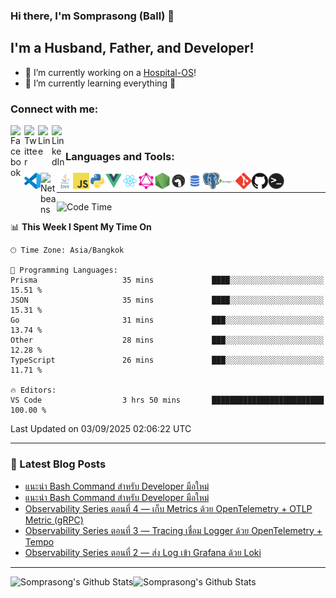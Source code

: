 ### Hi there, I'm Somprasong (Ball) 👋

## I'm a Husband, Father, and Developer!

- 🔭 I’m currently working on a [Hospital-OS][hospitalos]!
- 🌱 I’m currently learning everything 🤣

### Connect with me:

[<img align="left" alt="Facebook" width="22px" src="https://cdn.jsdelivr.net/npm/simple-icons@v3/icons/facebook.svg" />][facebook]
[<img align="left" alt="Twitter" width="22px" src="https://cdn.jsdelivr.net/npm/simple-icons@v3/icons/twitter.svg" />][twitter]
[<img align="left" alt="Line" width="22px" src="https://cdn.jsdelivr.net/npm/simple-icons@v3/icons/line.svg" />][line]
[<img align="left" alt="LinkedIn" width="22px" src="https://cdn.jsdelivr.net/npm/simple-icons@v3/icons/linkedin.svg" />][linkedin]

<br>

### Languages and Tools:

<img align="left" alt="Visual Studio Code" width="26px" src="https://raw.githubusercontent.com/github/explore/80688e429a7d4ef2fca1e82350fe8e3517d3494d/topics/visual-studio-code/visual-studio-code.png" />
<img align="left" alt="Netbeans" width="26px" src="https://user-images.githubusercontent.com/13342959/89266025-964bab00-d65f-11ea-8fd8-ebe73bd6ed02.png" />
<img align="left" alt="Java" width="26px" src="https://raw.githubusercontent.com/github/explore/80688e429a7d4ef2fca1e82350fe8e3517d3494d/topics/java/java.png" />
<img align="left" alt="JavaScript" width="26px" src="https://raw.githubusercontent.com/github/explore/80688e429a7d4ef2fca1e82350fe8e3517d3494d/topics/javascript/javascript.png" />
<img align="left" alt="Python" width="26px" src="https://raw.githubusercontent.com/github/explore/80688e429a7d4ef2fca1e82350fe8e3517d3494d/topics/python/python.png" />
<img align="left" alt="Vue" width="26px" src="https://raw.githubusercontent.com/github/explore/80688e429a7d4ef2fca1e82350fe8e3517d3494d/topics/vue/vue.png" />
<img align="left" alt="React" width="26px" src="https://raw.githubusercontent.com/github/explore/80688e429a7d4ef2fca1e82350fe8e3517d3494d/topics/react/react.png" />
<img align="left" alt="GraphQL" width="26px" src="https://raw.githubusercontent.com/github/explore/80688e429a7d4ef2fca1e82350fe8e3517d3494d/topics/graphql/graphql.png" />
<img align="left" alt="Node.js" width="26px" src="https://raw.githubusercontent.com/github/explore/80688e429a7d4ef2fca1e82350fe8e3517d3494d/topics/nodejs/nodejs.png" />
<img align="left" alt="Deno" width="26px" src="https://raw.githubusercontent.com/github/explore/361e2821e2dea67711cde99c9c40ed357061cf27/topics/deno/deno.png" />
<img align="left" alt="SQL" width="26px" src="https://raw.githubusercontent.com/github/explore/80688e429a7d4ef2fca1e82350fe8e3517d3494d/topics/sql/sql.png" />
<img align="left" alt="MySQL" width="26px" src="https://raw.githubusercontent.com/github/explore/80688e429a7d4ef2fca1e82350fe8e3517d3494d/topics/postgresql/postgresql.png" />
<img align="left" alt="MongoDB" width="26px" src="https://raw.githubusercontent.com/github/explore/80688e429a7d4ef2fca1e82350fe8e3517d3494d/topics/mongodb/mongodb.png" />
<img align="left" alt="Git" width="26px" src="https://raw.githubusercontent.com/github/explore/80688e429a7d4ef2fca1e82350fe8e3517d3494d/topics/git/git.png" />
<img align="left" alt="GitHub" width="26px" src="https://raw.githubusercontent.com/github/explore/78df643247d429f6cc873026c0622819ad797942/topics/github/github.png" />
<img align="left" alt="HTML5" width="26px" src="https://raw.githubusercontent.com/github/explore/80688e429a7d4ef2fca1e82350fe8e3517d3494d/topics/terminal/terminal.png" />

<br>

---

<!--START_SECTION:waka-->
![Code Time](http://img.shields.io/badge/Code%20Time-2%2C091%20hrs%2053%20mins-blue)

📊 **This Week I Spent My Time On** 

```text
🕑︎ Time Zone: Asia/Bangkok

💬 Programming Languages: 
Prisma                   35 mins             ████░░░░░░░░░░░░░░░░░░░░░   15.51 % 
JSON                     35 mins             ████░░░░░░░░░░░░░░░░░░░░░   15.31 % 
Go                       31 mins             ███░░░░░░░░░░░░░░░░░░░░░░   13.74 % 
Other                    28 mins             ███░░░░░░░░░░░░░░░░░░░░░░   12.28 % 
TypeScript               26 mins             ███░░░░░░░░░░░░░░░░░░░░░░   11.71 % 

🔥 Editors: 
VS Code                  3 hrs 50 mins       █████████████████████████   100.00 % 
```


 Last Updated on 03/09/2025 02:06:22 UTC
<!--END_SECTION:waka-->

---

### 📕 Latest Blog Posts

<!-- BLOG-POST-LIST:START -->
- [แนะนำ Bash Command สำหรับ Developer มือใหม่](https://dev.to/somprasongd/aenanam-bash-command-samhrab-developer-muueaihm-5858)
- [แนะนำ Bash Command สำหรับ Developer มือใหม่](https://somprasongd.work/blog/server/baisc-bash)
- [Observability Series ตอนที่ 4 — เก็บ Metrics ด้วย OpenTelemetry + OTLP Metric &lpar;gRPC&rpar;](https://dev.to/somprasongd/observability-series-tnthii-4-ekb-metrics-dwy-opentelemetry-otlp-metric-grpc-31em)
- [Observability Series ตอนที่ 3 — Tracing เชื่อม Logger ด้วย OpenTelemetry + Tempo](https://dev.to/somprasongd/observability-series-tnthii-3-tracing-echuuem-logger-dwy-opentelemetry-tempo-5b77)
- [Observability Series ตอนที่ 2 — ส่ง Log เข้า Grafana ด้วย Loki](https://dev.to/somprasongd/observability-series-tnthii-2-sng-log-ekhaa-grafana-dwy-loki-2i1k)
<!-- BLOG-POST-LIST:END -->

---

<!-- ### 📺 Latest YouTube Videos -->
<!-- YOUTUBE:START -->
<!-- YOUTUBE:END -->
<!-- --- -->

<img align="left" alt="Somprasong's Github Stats" src="https://github-readme-stats.vercel.app/api?username=somprasongd&show_icons=true&hide_border=false" />
<img align="left" alt="Somprasong's Github Stats" src="https://github-readme-stats.vercel.app/api/top-langs/?username=somprasongd" />
<!--<img align="left" alt="Somprasong's Wakatime Stats" src="https://github-readme-stats.vercel.app/api/wakatime?username=somprasongd" />-->


[hospitalos]: http://www.hospital-os.com/
[facebook]: https://www.facebook.com/somprasongds
[twitter]: https://twitter.com/somprasongd
[line]: https://line.me/ti/p/fbnct66qvo
[linkedin]: www.linkedin.com/in/somprasongd

[github-readme-stats]: https://github.com/anuraghazra/github-readme-stats
[blog-post-workflow]: https://github.com/gautamkrishnar/blog-post-workflow




